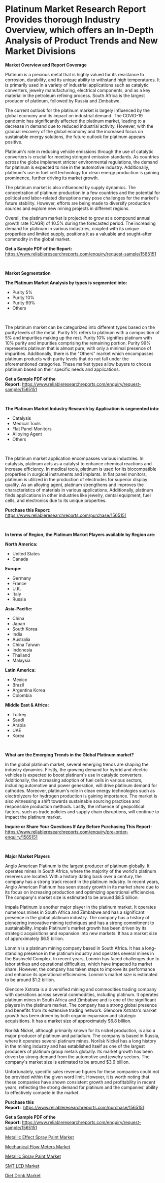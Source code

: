 <p><h1>Platinum Market Research Report Provides thorough Industry Overview, which offers an In-Depth Analysis of Product Trends and New Market Divisions</h1></p><p><strong>Market Overview and Report Coverage</strong></p>
<p><p>Platinum is a precious metal that is highly valued for its resistance to corrosion, durability, and its unique ability to withstand high temperatures. It is primarily used in a variety of industrial applications such as catalytic converters, jewelry manufacturing, electrical components, and as a key material in the petroleum refining process. South Africa is the largest producer of platinum, followed by Russia and Zimbabwe.</p><p>The current outlook for the platinum market is largely influenced by the global economy and its impact on industrial demand. The COVID-19 pandemic has significantly affected the platinum market, leading to a decrease in demand due to reduced industrial activity. However, with the gradual recovery of the global economy and the increased focus on sustainable energy solutions, the future outlook for platinum appears positive.</p><p>Platinum's role in reducing vehicle emissions through the use of catalytic converters is crucial for meeting stringent emission standards. As countries across the globe implement stricter environmental regulations, the demand for platinum is expected to rise in the automotive industry. Additionally, platinum's use in fuel cell technology for clean energy production is gaining prominence, further driving its market growth.</p><p>The platinum market is also influenced by supply dynamics. The concentration of platinum production in a few countries and the potential for political and labor-related disruptions may pose challenges for the market's future stability. However, efforts are being made to diversify production sources and explore new mining projects in different regions.</p><p>Overall, the platinum market is projected to grow at a compound annual growth rate (CAGR) of 10.5% during the forecasted period. The increasing demand for platinum in various industries, coupled with its unique properties and limited supply, positions it as a valuable and sought-after commodity in the global market.</p></p>
<p><strong>Get a Sample PDF of the Report:</strong> <a href="https://www.reliableresearchreports.com/enquiry/request-sample/1565151">https://www.reliableresearchreports.com/enquiry/request-sample/1565151</a></p>
<p>&nbsp;</p>
<p><strong>Market Segmentation</strong></p>
<p><strong>The Platinum Market Analysis by types is segmented into:</strong></p>
<p><ul><li>Purity 5%</li><li>Purity 10%</li><li>Purity 99%</li><li>Others</li></ul></p>
<p>&nbsp;</p>
<p><p>The platinum market can be categorized into different types based on the purity levels of the metal. Purity 5% refers to platinum with a composition of 5% and impurities making up the rest. Purity 10% signifies platinum with 10% purity and impurities comprising the remaining portion. Purity 99% represents platinum that is almost pure, with only a minimal presence of impurities. Additionally, there is the "Others" market which encompasses platinum products with purity levels that do not fall under the aforementioned categories. These market types allow buyers to choose platinum based on their specific needs and applications.</p></p>
<p><strong>Get a Sample PDF of the Report:</strong>&nbsp;<a href="https://www.reliableresearchreports.com/enquiry/request-sample/1565151">https://www.reliableresearchreports.com/enquiry/request-sample/1565151</a></p>
<p>&nbsp;</p>
<p><strong>The Platinum Market Industry Research by Application is segmented into:</strong></p>
<p><ul><li>Catalysis</li><li>Medical Tools</li><li>Flat Panel Monitors</li><li>Alloying Agent</li><li>Others</li></ul></p>
<p>&nbsp;</p>
<p><p>The platinum market application encompasses various industries. In catalysis, platinum acts as a catalyst to enhance chemical reactions and increase efficiency. In medical tools, platinum is used for its biocompatible properties in surgical instruments and implants. In flat panel monitors, platinum is utilized in the production of electrodes for superior display quality. As an alloying agent, platinum strengthens and improves the characteristics of materials in various applications. Additionally, platinum finds applications in other industries like jewelry, dental equipment, fuel cells, and electronics due to its unique properties.</p></p>
<p><strong>Purchase this Report:</strong>&nbsp; <a href="https://www.reliableresearchreports.com/purchase/1565151">https://www.reliableresearchreports.com/purchase/1565151</a></p>
<p>&nbsp;</p>
<p><strong>In terms of Region, the Platinum Market Players available by Region are:</strong></p>
<p>
    <p> <strong> North America: </strong>
        <ul>
            <li>United States</li>
            <li>Canada</li>
        </ul>
        </p> 
    <p> <strong> Europe: </strong>
        <ul>
            <li>Germany</li>
            <li>France</li>
            <li>U.K.</li>
            <li>Italy</li>
            <li>Russia</li>
        </ul>
        </p> 
    <p> <strong> Asia-Pacific: </strong>
        <ul>
            <li>China</li>
            <li>Japan</li>
            <li>South Korea</li>
            <li>India</li>
            <li>Australia</li>
            <li>China Taiwan</li>
            <li>Indonesia</li>
            <li>Thailand</li>
            <li>Malaysia</li>
        </ul>
        </p> 
    <p> <strong> Latin America: </strong>
        <ul>
            <li>Mexico</li>
            <li>Brazil</li>
            <li>Argentina Korea</li>
            <li>Colombia</li>
        </ul>
        </p> 
    <p> <strong> Middle East & Africa: </strong>
        <ul>
            <li>Turkey</li>
            <li>Saudi</li>
            <li>Arabia</li>
            <li>UAE</li>
            <li>Korea</li>
        </ul>
    </p>
    </p>
<p>&nbsp;</p>
<p><strong>What are the Emerging Trends in the Global Platinum market?</strong></p>
<p><p>In the global platinum market, several emerging trends are shaping the industry dynamics. Firstly, the growing demand for hybrid and electric vehicles is expected to boost platinum's use in catalytic converters. Additionally, the increasing adoption of fuel cells in various sectors, including automotive and power generation, will drive platinum demand for cathodes. Moreover, platinum's role in clean energy technologies such as electrolyzers for hydrogen production is gaining importance. The market is also witnessing a shift towards sustainable sourcing practices and responsible production methods. Lastly, the influence of geopolitical factors, such as trade policies and supply chain disruptions, will continue to impact the platinum market.</p></p>
<p><strong>Inquire or Share Your Questions If Any Before Purchasing This Report</strong>- <a href="https://www.reliableresearchreports.com/enquiry/pre-order-enquiry/1565151">https://www.reliableresearchreports.com/enquiry/pre-order-enquiry/1565151</a></p>
<p>&nbsp;</p>
<p><strong>Major Market Players</strong></p>
<p><p>Anglo American Platinum is the largest producer of platinum globally. It operates mines in South Africa, where the majority of the world's platinum reserves are located. With a history dating back over a century, the company has a strong track record in the platinum industry. In recent years, Anglo American Platinum has seen steady growth in its market share due to its focus on increasing production and optimizing operational efficiencies. The company's market size is estimated to be around $8.5 billion.</p><p>Impala Platinum is another major player in the platinum market. It operates numerous mines in South Africa and Zimbabwe and has a significant presence in the global platinum industry. The company has a history of pioneering innovative mining techniques and has a strong commitment to sustainability. Impala Platinum's market growth has been driven by its strategic acquisitions and expansion into new markets. It has a market size of approximately $6.5 billion.</p><p>Lonmin is a platinum mining company based in South Africa. It has a long-standing presence in the platinum industry and operates several mines in the Bushveld Complex. In recent years, Lonmin has faced challenges due to labor strikes and operational difficulties, which have impacted its market share. However, the company has taken steps to improve its performance and enhance its operational efficiencies. Lonmin's market size is estimated to be around $1.2 billion.</p><p>Glencore Xstrata is a diversified mining and commodities trading company with operations across several commodities, including platinum. It operates platinum mines in South Africa and Zimbabwe and is one of the significant players in the platinum market. The company has a strong global presence and benefits from its extensive trading network. Glencore Xstrata's market growth has been driven by both organic expansion and strategic acquisitions. It has a market size of approximately $6.8 billion.</p><p>Norilsk Nickel, although primarily known for its nickel production, is also a major producer of platinum and palladium. The company is based in Russia, where it operates several platinum mines. Norilsk Nickel has a long history in the mining industry and has established itself as one of the largest producers of platinum group metals globally. Its market growth has been driven by strong demand from the automotive and jewelry sectors. The company's market size is estimated to be around $3.6 billion.</p><p>Unfortunately, specific sales revenue figures for these companies could not be provided within the given word limit. However, it is worth noting that these companies have shown consistent growth and profitability in recent years, reflecting the strong demand for platinum and the companies' ability to effectively compete in the market.</p></p>
<p><strong>Purchase this Report:</strong>&nbsp;&nbsp;<a href="https://www.reliableresearchreports.com/purchase/1565151">https://www.reliableresearchreports.com/purchase/1565151</a></p>
<p></p>
<p><strong>Get a Sample PDF of the Report:</strong>&nbsp;<a href="https://www.reliableresearchreports.com/enquiry/request-sample/1565151">https://www.reliableresearchreports.com/enquiry/request-sample/1565151</a></p>
<p><p><a href="https://github.com/NorbertYates/Market-Research-Report-List-2/blob/main/metallic-effect-spray-paint-market.md">Metallic Effect Spray Paint Market</a></p><p><a href="https://medium.com/@randysimpson755/mechanical-flow-meters-market-insights-into-market-cagr-market-trends-and-growth-strategies-a5b9d051ac69">Mechanical Flow Meters Market</a></p><p><a href="https://github.com/RoccoManning/Market-Research-Report-List-2/blob/main/metallic-spray-paint-market.md">Metallic Spray Paint Market</a></p><p><a href="https://medium.com/@yuvrajsinghrp23/smt-led-market-insights-into-market-cagr-market-trends-and-growth-strategies-4dad36f9f693">SMT LED Market</a></p><p><a href="https://medium.com/@slanecode210/diet-drink-market-trends-and-market-analysis-forecasted-for-period-2023-2030-73990b5cb814">Diet Drink Market</a></p></p>